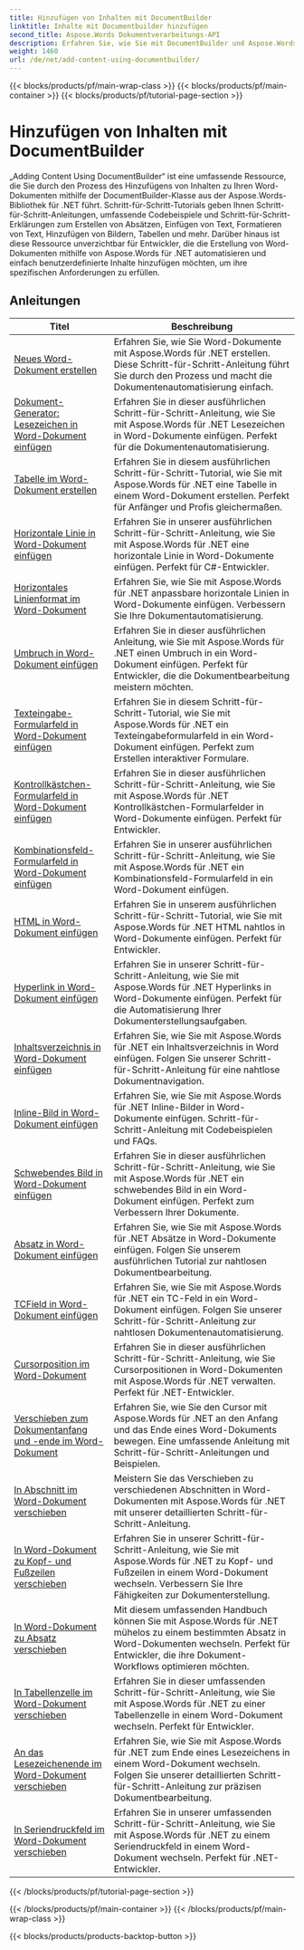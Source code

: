 ```yaml
---
title: Hinzufügen von Inhalten mit DocumentBuilder
linktitle: Inhalte mit Documentbuilder hinzufügen
second_title: Aspose.Words Dokumentverarbeitungs-API
description: Erfahren Sie, wie Sie mit DocumentBuilder und Aspose.Words für .NET Inhalt zu Ihren Word-Dokumenten hinzufügen. Praktische Tutorials mit detaillierten Codebeispielen.
weight: 1460
url: /de/net/add-content-using-documentbuilder/
---
```


{{< blocks/products/pf/main-wrap-class >}}
{{< blocks/products/pf/main-container >}}
{{< blocks/products/pf/tutorial-page-section >}}

# Hinzufügen von Inhalten mit DocumentBuilder


„Adding Content Using DocumentBuilder“ ist eine umfassende Ressource, die Sie durch den Prozess des Hinzufügens von Inhalten zu Ihren Word-Dokumenten mithilfe der DocumentBuilder-Klasse aus der Aspose.Words-Bibliothek für .NET führt. Schritt-für-Schritt-Tutorials geben Ihnen Schritt-für-Schritt-Anleitungen, umfassende Codebeispiele und Schritt-für-Schritt-Erklärungen zum Erstellen von Absätzen, Einfügen von Text, Formatieren von Text, Hinzufügen von Bildern, Tabellen und mehr. Darüber hinaus ist diese Ressource unverzichtbar für Entwickler, die die Erstellung von Word-Dokumenten mithilfe von Aspose.Words für .NET automatisieren und einfach benutzerdefinierte Inhalte hinzufügen möchten, um ihre spezifischen Anforderungen zu erfüllen.

 ## Anleitungen
| Titel | Beschreibung |
| --- | --- |
| [Neues Word-Dokument erstellen](./create-new-document/) | Erfahren Sie, wie Sie Word-Dokumente mit Aspose.Words für .NET erstellen. Diese Schritt-für-Schritt-Anleitung führt Sie durch den Prozess und macht die Dokumentenautomatisierung einfach. |
| [Dokument-Generator: Lesezeichen in Word-Dokument einfügen](./document-builder-insert-bookmark/) | Erfahren Sie in dieser ausführlichen Schritt-für-Schritt-Anleitung, wie Sie mit Aspose.Words für .NET Lesezeichen in Word-Dokumente einfügen. Perfekt für die Dokumentenautomatisierung. |
| [Tabelle im Word-Dokument erstellen](./build-table/) | Erfahren Sie in diesem ausführlichen Schritt-für-Schritt-Tutorial, wie Sie mit Aspose.Words für .NET eine Tabelle in einem Word-Dokument erstellen. Perfekt für Anfänger und Profis gleichermaßen. |
| [Horizontale Linie in Word-Dokument einfügen](./insert-horizontal-rule/) | Erfahren Sie in unserer ausführlichen Schritt-für-Schritt-Anleitung, wie Sie mit Aspose.Words für .NET eine horizontale Linie in Word-Dokumente einfügen. Perfekt für C#-Entwickler. |
| [Horizontales Linienformat im Word-Dokument](./horizontal-rule-format/) | Erfahren Sie, wie Sie mit Aspose.Words für .NET anpassbare horizontale Linien in Word-Dokumente einfügen. Verbessern Sie Ihre Dokumentautomatisierung. |
| [Umbruch in Word-Dokument einfügen](./insert-break/) | Erfahren Sie in dieser ausführlichen Anleitung, wie Sie mit Aspose.Words für .NET einen Umbruch in ein Word-Dokument einfügen. Perfekt für Entwickler, die die Dokumentbearbeitung meistern möchten. |
| [Texteingabe-Formularfeld in Word-Dokument einfügen](./insert-text-input-form-field/) | Erfahren Sie in diesem Schritt-für-Schritt-Tutorial, wie Sie mit Aspose.Words für .NET ein Texteingabeformularfeld in ein Word-Dokument einfügen. Perfekt zum Erstellen interaktiver Formulare. |
| [Kontrollkästchen-Formularfeld in Word-Dokument einfügen](./insert-check-box-form-field/) | Erfahren Sie in dieser ausführlichen Schritt-für-Schritt-Anleitung, wie Sie mit Aspose.Words für .NET Kontrollkästchen-Formularfelder in Word-Dokumente einfügen. Perfekt für Entwickler. |
| [Kombinationsfeld-Formularfeld in Word-Dokument einfügen](./insert-combo-box-form-field/) | Erfahren Sie in unserer ausführlichen Schritt-für-Schritt-Anleitung, wie Sie mit Aspose.Words für .NET ein Kombinationsfeld-Formularfeld in ein Word-Dokument einfügen. |
| [HTML in Word-Dokument einfügen](./insert-html/) | Erfahren Sie in unserem ausführlichen Schritt-für-Schritt-Tutorial, wie Sie mit Aspose.Words für .NET HTML nahtlos in Word-Dokumente einfügen. Perfekt für Entwickler. |
| [Hyperlink in Word-Dokument einfügen](./insert-hyperlink/) | Erfahren Sie in unserer Schritt-für-Schritt-Anleitung, wie Sie mit Aspose.Words für .NET Hyperlinks in Word-Dokumente einfügen. Perfekt für die Automatisierung Ihrer Dokumenterstellungsaufgaben. |
| [Inhaltsverzeichnis in Word-Dokument einfügen](./insert-table-of-contents/) | Erfahren Sie, wie Sie mit Aspose.Words für .NET ein Inhaltsverzeichnis in Word einfügen. Folgen Sie unserer Schritt-für-Schritt-Anleitung für eine nahtlose Dokumentnavigation. |
| [Inline-Bild in Word-Dokument einfügen](./insert-inline-image/) | Erfahren Sie, wie Sie mit Aspose.Words für .NET Inline-Bilder in Word-Dokumente einfügen. Schritt-für-Schritt-Anleitung mit Codebeispielen und FAQs. |
| [Schwebendes Bild in Word-Dokument einfügen](./insert-floating-image/) | Erfahren Sie in dieser ausführlichen Schritt-für-Schritt-Anleitung, wie Sie mit Aspose.Words für .NET ein schwebendes Bild in ein Word-Dokument einfügen. Perfekt zum Verbessern Ihrer Dokumente. |
| [Absatz in Word-Dokument einfügen](./insert-paragraph/) | Erfahren Sie, wie Sie mit Aspose.Words für .NET Absätze in Word-Dokumente einfügen. Folgen Sie unserem ausführlichen Tutorial zur nahtlosen Dokumentbearbeitung. |
| [TCField in Word-Dokument einfügen](./insert-tcfield/) | Erfahren Sie, wie Sie mit Aspose.Words für .NET ein TC-Feld in ein Word-Dokument einfügen. Folgen Sie unserer Schritt-für-Schritt-Anleitung zur nahtlosen Dokumentenautomatisierung. |
| [Cursorposition im Word-Dokument](./cursor-position/) | Erfahren Sie in dieser ausführlichen Schritt-für-Schritt-Anleitung, wie Sie Cursorpositionen in Word-Dokumenten mit Aspose.Words für .NET verwalten. Perfekt für .NET-Entwickler. |
| [Verschieben zum Dokumentanfang und -ende im Word-Dokument](./move-to-document-start-end/) | Erfahren Sie, wie Sie den Cursor mit Aspose.Words für .NET an den Anfang und das Ende eines Word-Dokuments bewegen. Eine umfassende Anleitung mit Schritt-für-Schritt-Anleitungen und Beispielen. |
| [In Abschnitt im Word-Dokument verschieben](./move-to-section/) | Meistern Sie das Verschieben zu verschiedenen Abschnitten in Word-Dokumenten mit Aspose.Words für .NET mit unserer detaillierten Schritt-für-Schritt-Anleitung. |
| [In Word-Dokument zu Kopf- und Fußzeilen verschieben](./move-to-headers-footers/) | Erfahren Sie in unserer Schritt-für-Schritt-Anleitung, wie Sie mit Aspose.Words für .NET zu Kopf- und Fußzeilen in einem Word-Dokument wechseln. Verbessern Sie Ihre Fähigkeiten zur Dokumenterstellung. |
| [In Word-Dokument zu Absatz verschieben](./move-to-paragraph/) | Mit diesem umfassenden Handbuch können Sie mit Aspose.Words für .NET mühelos zu einem bestimmten Absatz in Word-Dokumenten wechseln. Perfekt für Entwickler, die ihre Dokument-Workflows optimieren möchten. |
| [In Tabellenzelle im Word-Dokument verschieben](./move-to-table-cell/) | Erfahren Sie in dieser umfassenden Schritt-für-Schritt-Anleitung, wie Sie mit Aspose.Words für .NET zu einer Tabellenzelle in einem Word-Dokument wechseln. Perfekt für Entwickler. |
| [An das Lesezeichenende im Word-Dokument verschieben](./move-to-bookmark-end/) | Erfahren Sie, wie Sie mit Aspose.Words für .NET zum Ende eines Lesezeichens in einem Word-Dokument wechseln. Folgen Sie unserer detaillierten Schritt-für-Schritt-Anleitung zur präzisen Dokumentbearbeitung. |
| [In Seriendruckfeld im Word-Dokument verschieben](./move-to-merge-field/) | Erfahren Sie in unserer umfassenden Schritt-für-Schritt-Anleitung, wie Sie mit Aspose.Words für .NET zu einem Seriendruckfeld in einem Word-Dokument wechseln. Perfekt für .NET-Entwickler. |
{{< /blocks/products/pf/tutorial-page-section >}}

{{< /blocks/products/pf/main-container >}}
{{< /blocks/products/pf/main-wrap-class >}}

{{< blocks/products/products-backtop-button >}}
